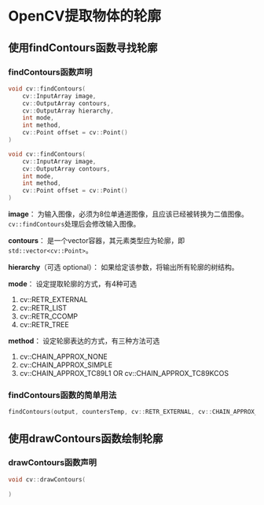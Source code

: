 # OpenCV提取物体的轮廓

## 使用findContours函数寻找轮廓

### findContours函数声明

```cpp
void cv::findContours(
    cv::InputArray image,
    cv::OutputArray contours,
    cv::OutputArray hierarchy,
    int mode,
    int method,
    cv::Point offset = cv::Point()
)

void cv::findContours(
    cv::InputArray image,
    cv::OutputArray contours,
    int mode,
    int method,
    cv::Point offset = cv::Point()
)
```

**image**：
为输入图像，必须为8位单通道图像，且应该已经被转换为二值图像。
`cv::findContours`处理后会修改输入图像。

**contours**：
是一个vector容器，其元素类型应为轮廓，即`std::vector<cv::Point>`。

**hierarchy**（可选 optional）：
如果给定该参数，将输出所有轮廓的树结构。

**mode**：
设定提取轮廓的方式，有4种可选
1. cv::RETR_EXTERNAL
2. cv::RETR_LIST
3. cv::RETR_CCOMP
4. cv::RETR_TREE

**method**：
设定轮廓表达的方式，有三种方法可选
1. cv::CHAIN_APPROX_NONE
2. cv::CHAIN_APPROX_SIMPLE
3. cv::CHAIN_APPROX_TC89L1 OR cv::CHAIN_APPROX_TC89KCOS

### findContours函数的简单用法

```cpp
findContours(output, countersTemp, cv::RETR_EXTERNAL, cv::CHAIN_APPROX_NONE); 
```

## 使用drawContours函数绘制轮廓

### drawContours函数声明

```cpp
void cv::drawContours(
    
)
```
